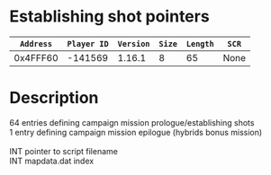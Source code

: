 # Establishing shot pointers

| `Address` | `Player ID` | `Version` | `Size` | `Length` | `SCR` |
| ---------- | ----------- | --------- | ------ | -------- | ---- |
| 0x4FFF60 | -141569 | 1.16.1 | 8 | 65 | None |

# Description

64 entries defining campaign mission prologue/establishing shots<br>1 entry defining campaign mission epilogue (hybrids bonus mission)<br><br>INT pointer to script filename<br>INT mapdata.dat index